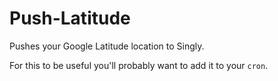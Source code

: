 Push-Latitude
=============

Pushes your Google Latitude location to Singly.

For this to be useful you'll probably want to add it to your `cron`.
